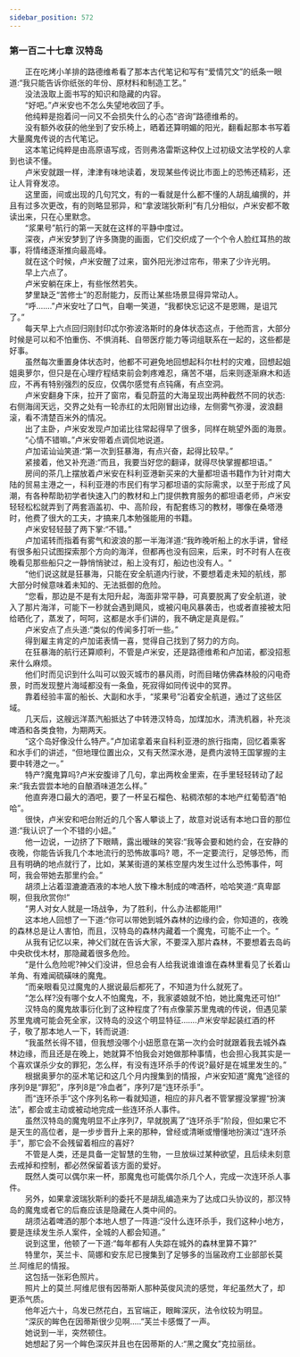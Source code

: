 ```yaml
---
sidebar_position: 572
---
```

### 第一百二十七章 汉特岛  


　　正在吃烤小羊排的路德维希看了那本古代笔记和写有“爱情咒文”的纸条一眼道:“我只能告诉你纸张的年份、原材料和制造工艺。”  
　　没法汲取上面书写的知识和隐藏的内容。  
　　“好吧。”卢米安也不怎么失望地收回了手。  
　　他纯粹是抱着问一问又不会损失什么的心态“咨询”路德维希的。  
　　没有额外收获的他坐到了安乐椅上，晒着还算明媚的阳光，翻看起那本书写着大量魔鬼传说的古代笔记。  
　　这本笔记纯粹是由高原语写成，否则弗洛雷斯这种仅上过初级文法学校的人拿到也读不懂。  
　　卢米安就跟一样，津津有味地读着，发现某些传说比市面上的恐怖还精彩，还让人背脊发凉。  
　　这里面，间或出现的几句咒文，有的一看就是什么都不懂的人胡乱编撰的，并且有过多次更改，有的则略显邪异，和“拿波瑞狄斯利”有几分相似，卢米安都不敢读出来，只在心里默念。  
　　“浆果号”航行的第一天就在这样的平静中度过。  
　　深夜，卢米安梦到了许多旖旎的画面，它们交织成了一个个令人脸红耳热的故事，将情绪逐渐推向最高峰。  
　　就在这个时候，卢米安醒了过来，窗外阳光渗过帘布，带来了少许光明。  
　　早上六点了。  
　　卢米安躺在床上，有些怅然若失。  
　　梦里缺乏“苦修士”的忍耐能力，反而让某些场景显得异常动人。  
　　“呼.……”卢米安吐了口气，自嘲一笑道，“我都快忘记这不是恩赐，是诅咒了。”  
　　每天早上六点回归刚封印忒尔弥波洛斯时的身体状态这点，于他而言，大部分时候是可以和不怕重伤、不惧消耗、自带医疗能力等词组联系在一起的，这些都是好事。  
　　虽然每次重置身体状态时，他都不可避免地回想起科尔杜村的灾难，回想起姐姐奥萝尔，但只是在心理疗程结束前会刺疼难忍，痛苦不堪，后来则逐渐麻木和适应，不再有特别强烈的反应，仅偶尔感觉有点钝痛，有点空洞。  
　　卢米安翻身下床，拉开了窗帘，看见蔚蓝的大海呈现出两种截然不同的状态:右侧海阔天远，交界之处有一轮赤红的太阳刚冒出边缘，左侧雾气弥漫，波浪翻滚，看不清楚百米外的情况。  
　　出了主卧，卢米安发现卢加诺比往常起得早了很多，同样在眺望外面的海景。  
　　“心情不错嘛。”卢米安带着点调侃地说道。  
　　卢加诺讪讪笑道:“第一次到狂暴海，有点兴奋，起得比较早。”  
　　紧接着，他又补充道:“而且，我要当好您的翻译，就得尽快掌握都坦语。”  
　　房间的茶几上摆放着卢米安在科利亚港新买来的大量都坦语书籍作为针对南大陆的贸易主港之一，科利亚港的市民们有学习都坦语的实际需求，以至于形成了风潮，有各种帮助初学者快速入门的教材和上门提供教育服务的都坦语老师，卢米安轻轻松松就弄到了两套涵盖初、中、高阶段，有配套练习的教材，哪像在桑塔港时，他费了很大的工夫，才搞来几本勉强能用的书籍。  
　　卢米安轻轻鼓了两下掌:“不错。”  
　　卢加诺转而指着有雾气和波浪的那一半海洋道:“我昨晚听船上的水手讲，曾经有很多船只试图探索那个方向的海洋，但都再也没有回来，后来，时不时有人在夜晚看见那些船只之一静悄悄驶过，船上没有灯，船边也没有人。“  
　　“他们说这就是狂暴海，只能在安全航道内行驶，不要想着走未知的航线，那大部分时候意味着未知的、无法抵御的危险。  
　　“您看，那边是不是有太阳升起，海面非常平静，可真要脱离了安全航道，驶入了那片海洋，可能下一秒就会遇到飓风，或被闪电风暴袭击，也或者直接被太阳给晒化了，蒸发了，呵呵，这都是水手们讲的，我不确定是真是假。”  
　　卢米安点了点头道:“类似的传闻多打听一些。”  
　　得到雇主肯定的卢加诺表情一喜，觉得自己找到了努力的方向。  
　　在狂暴海的航行还算顺利，不管是卢米安，还是路德维希和卢加诺，都没招惹来什么麻烦。  
　　他们时而见识到什么叫可以毁灭城市的暴风雨，时而目睹仿佛森林般的闪电奇景，时而发现整片海域都没有一条鱼，死寂得如同传说中的冥界。  
　　靠着经验丰富的船长、大副和水手，“浆果号”沿着安全航道，通过了这些区域。  
　　几天后，这艘远洋蒸汽船抵达了中转港汉特岛，加煤加水，清洗机器，补充淡啤酒和各类食物，为期两天。  
　　“这个岛好像没什么特产。”卢加诺拿着来自科利亚港的旅行指南，回忆着乘客和水手们的讲述，“但地理位置出众，又有天然深水港，是费内波特王国掌握的主要中转港之一。”  
　　特产?魔鬼算吗?卢米安腹诽了几句，拿出两枚金里索，在手里轻轻转动了起来:“我去尝尝本地的自酿酒味道怎么样。”  
　　他直奔港口最大的酒吧，要了一杯呈石榴色、粘稠浓郁的本地产红葡萄酒“帕哈”。  
　　很快，卢米安和吧台附近的几个客人攀谈上了，故意对说话有本地口音的那位道:“我认识了一个不错的小妞。”  
　　他一边说，一边挤了下眼睛，露出暧昧的笑容:“我等会要和她约会，在安静的夜晚，你能告诉我几个本地流行的恐怖故事吗? 嗯，不一定要流行，足够恐怖，而且有明确的地点就行了，比如，某某街道的某栋空屋内发生过什么恐怖事件，呵呵，我会带她去那里约会。”  
　　胡须上沾着湿漉漉酒液的本地人放下橡木制成的啤酒杯，哈哈笑道:“真卑鄙啊，但我欣赏你!”  
　　“男人对女人就是一场战争，为了胜利，什么办法都能用!”  
　　这本地人回想了一下道:“你可以带她到城外森林的边缘约会，你知道的，夜晚的森林总是让人害怕，而且，汉特岛的森林内藏着一个魔鬼，可能不止一个。“  
　　从我有记忆以来，神父们就在告诉大家，不要深入那片森林，不要想着去岛屿中央砍伐木材，那隐藏着很多危险。  
　　“是什么危险呢?神父们没讲，但总会有人给我说谁谁谁在森林里看见了长着山羊角、有难闻硫磺味的魔鬼。  
　　“而亲眼看见过魔鬼的人据说最后都死了，不知道为什么就死了。  
　　“怎么样?没有哪个女人不怕魔鬼，不，我家婆娘就不怕，她比魔鬼还可怕!”  
　　汉特岛的魔鬼故事衍化到了这种程度了?有点像蒙苏里鬼魂的传说，但遇见蒙苏里鬼魂可能会死全家，汉特岛的没这个明显特征…….卢米安举起装红酒的杯子，敬了那本地人一下，转而说道:  
　　“我虽然长得不错，但我想没哪个小妞愿意在第一次约会时就跟着我去城外森林边缘，而且还是在晚上，她就算不怕我会对她做那种事情，也会担心我其实是一个喜欢谋杀少女的罪犯，怎么样，有没有连环杀手的传说?最好是在城里发生的。”  
　　根据奥萝尔的巫术笔记和这几个月内搜集到的情报，卢米安知道“魔鬼”途径的序列9是“罪犯”，序列8是“冷血者”，序列7是“连环杀手”。  
　　而“连环杀手”这个序列名称一看就知道，相应的非凡者不管掌握没掌握“扮演法”，都会或主动或被动地完成一些连环杀人事件。  
　　虽然汉特岛的魔鬼明显不止序列7，早就脱离了“连环杀手”阶段，但如果它不是天生的高位者，是一步步晋升上来的那种，曾经或清晰或懵懂地扮演过“连环杀手”，那它会不会残留着相应的喜好?  
　　不管是人类，还是具备一定智慧的生物，一旦放纵过某种欲望，且后续未刻意去戒掉和控制，都必然保留着该方面的爱好。  
　　既然人类可以偶尔来一杯，那魔鬼也可能偶尔杀几个人，完成一次连环杀人事件。  
　　另外，如果拿波瑞狄斯利的委托不是胡乱编造来为了达成口头协议的，那汉特岛的魔鬼或者它的后裔应该是隐藏在人类中间的。  
　　胡须沾着啤酒的那个本地人想了一阵道:“没什么连环杀手，我们这种小地方，要是连续发生杀人案件，全城的人都会知道。”  
　　说到这里，他顿了一下道:“每年都有人失踪在城外的森林里算不算?”  
　　特里尔，芙兰卡、简娜和安东尼已搜集到了足够多的当届政府工业部部长莫兰.阿维尼的情报。  
　　这包括一张彩色照片。  
　　照片上的莫兰.阿维尼很有因蒂斯人那种英俊风流的感觉，年纪虽然大了，却更添气质。  
　　他年近六十，乌发已然花白，五官端正，眼眸深灰，法令纹较为明显。  
　　“深灰的眸色在因蒂斯很少见啊..…”芙兰卡感慨了一声。  
　　她说到一半，突然顿住。  
　　她想起了另一个眸色深灰并且也在因蒂斯的人:“黑之魔女”克拉丽丝。  
